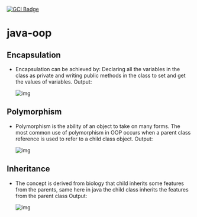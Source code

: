 [![GCI Badge](https://img.shields.io/badge/Google%20Code--in-JBoss%20Community-red?labelColor=2096F3)](https://gitter.im/JBossOutreach/gci)

# java-oop
## Encapsulation
- Encapsulation can be achieved by: Declaring all the variables in the class as private and writing public methods in the class to set and get the values of variables.
Output:

  ![img](https://i.imgur.com/f2KMrIt.png)


## Polymorphism
- Polymorphism is the ability of an object to take on many forms. The most common use of polymorphism in OOP occurs when a parent class reference is used to refer to a child class object.
  Output:
  
  ![img](https://i.imgur.com/aDRUMS4.pngg)
  
## Inheritance
- The concept is derived from biology that child inherits some features from the parents, same here in java the child class inherits the features from the parent class
  Output:
  
  ![img](https://i.imgur.com/wqFAdNR.png)
